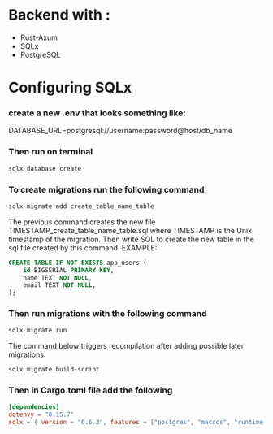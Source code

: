 # Backend with :
- Rust-Axum
- SQLx
- PostgreSQL

# Configuring SQLx

### create a new .env that looks something like:
DATABASE_URL=postgresql://username:password@host/db_name

### Then run on terminal
```bash
sqlx database create
```
### To create migrations run the following command
```bash
sqlx migrate add create_table_name_table
```
The previous command creates the new file TIMESTAMP_create_table_name_table.sql where TIMESTAMP is the Unix timestamp of the migration. Then write SQL to create the new table in the sql file created by this command.
EXAMPLE:

```sql
CREATE TABLE IF NOT EXISTS app_users (
    id BIGSERIAL PRIMARY KEY,
    name TEXT NOT NULL,
    email TEXT NOT NULL,
);
```

### Then run migrations with the following command
```bash
sqlx migrate run
```

The command below triggers recompilation after adding possible later migrations:
```bash
sqlx migrate build-script
```

### Then in Cargo.toml file add the following
```toml
[dependencies]
dotenvy = "0.15.7"
sqlx = { version = "0.6.3", features = ["postgres", "macros", "runtime-tokio-rustls"] }
```